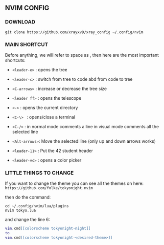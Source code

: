 ## NVIM CONFIG

### DOWNLOAD

```console
git clone https://github.com/xrayxv9/xray_config ~/.config/nvim

```

### MAIN SHORTCUT

Before anything, we will refer to space as <leader>, then
here are the most important shortcuts:

 - ```<leader-e>```  :   opens the tree

 - ```<leader-c>```  :   switch from tree to code abd from code to tree

 - ```<C-arrows>```  :   increase or decrease the tree size

 - ```<leader ff>``` :   opens the telescope

 - ```<->```         :   opens the current directory

 - ```<C-\> ```      :   opens/close a terminal

 - ```<C-/>```       :   in normal mode comments a line
                in visual mode comments all the selected line

 - ```<Alt-arrows>```:   Move the selected line (only up and down arrows works)

 - ```<leader-11>``` : Put the 42 student header

 - ```<leader-vc>``` : opens a color picker

### LITTLE THINGS TO CHANGE

If you want to change the theme you can see all the themes on here:
```https://github.com/folke/tokyonight.nvim```

then do the command:
```console
cd ~/.config/nvim/lua/plugins
nvim tokyo.lua
```
and change the line 6:
```lua
vim.cmd[[colorscheme tokyonight-night]]
to 
vim.cmd[[colorscheme tokyonight-<desired-theme>]]
```
